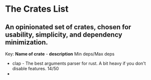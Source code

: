 # The Crates List
## An opinionated set of crates, chosen for usability, simplicity, and dependency minimization.

Key:
**Name of crate** - **description** Min deps/Max deps

* clap - The best arguments parser for rust. A bit heavy if you don't disable features. 14/50
* 
